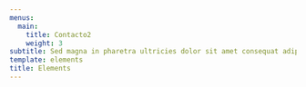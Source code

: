```yaml
---
menus:
  main:
    title: Contacto2
    weight: 3
subtitle: Sed magna in pharetra ultricies dolor sit amet consequat adipiscing lorem.
template: elements
title: Elements
---
```

